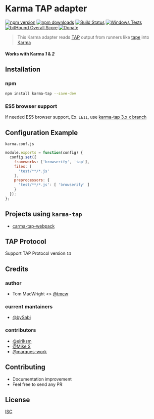 # Karma TAP adapter

[![npm version](https://badge.fury.io/js/karma-tap.svg)](https://badge.fury.io/js/karma-tap)
[![npm downloads](https://img.shields.io/npm/dm/karma-tap.svg?style=flat-square)](https://www.npmjs.com/package/karma-tap)
[![Build Status](https://travis-ci.org/bySabi/karma-tap.svg?branch=master)](https://travis-ci.org/bySabi/karma-tap)
[![Windows Tests](https://img.shields.io/appveyor/ci/bySabi/karma-tap/master.svg?label=Windows%20Tests)](https://ci.appveyor.com/project/bySabi/karma-tap)
[![bitHound Overall Score](https://www.bithound.io/github/bySabi/karma-tap/badges/score.svg)](https://www.bithound.io/github/bySabi/karma-tap)
[![Donate](https://img.shields.io/badge/$-support-green.svg?style=flat-square)](https://paypal.me/bySabi/10)

> This Karma adapter reads [TAP](https://testanything.org/) output from runners like
[tape](https://github.com/substack/tape) into [Karma](https://karma-runner.github.io)

#### Works with Karma _1_ & _2_

## Installation

### npm
```bash
npm install karma-tap --save-dev
```

### ES5 browser support
If needed ES5 browser support, Ex. `IE11`, use [karma-tap 3.x.x branch](https://github.com/bySabi/karma-tap/tree/3.X.X)

## Configuration Example
`karma.conf.js`
```js
module.exports = function(config) {
  config.set({
    frameworks: ['browserify', 'tap'],
    files: [
      'test/**/*.js'
    ],
    preprocessors: {
      'test/**/*.js': [ 'browserify' ]
    }
  });
};
```

## Projects using `karma-tap`
* [carma-tap-webpack](https://github.com/bySabi/carma-tap-webpack)

## TAP Protocol
Support TAP Protocol version `13`

## Credits

### author
* Tom MacWright <> [@tmcw](https://github.com/tmcw)

### current mantainers

* [@bySabi](https://github.com/bySabi)

### contributors

* [@eiriksm](https://github.com/eiriksm)
* [@Mike S](https://github.com/SpainTrain)
* [@marques-work](https://github.com/marques-work)

## Contributing

* Documentation improvement
* Feel free to send any PR

## License

[ISC][isc-license]

[isc-license]:./LICENSE
